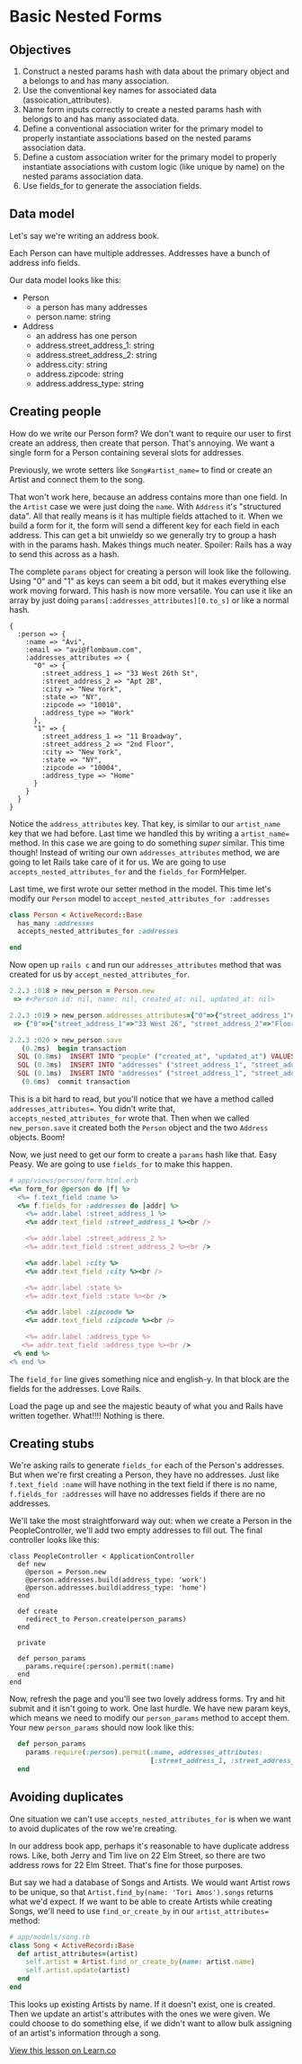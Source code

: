 # Basic Nested Forms

## Objectives

1. Construct a nested params hash with data about the primary object and a belongs to and has many association.
2. Use the conventional key names for associated data (assoication_attributes).
3. Name form inputs correctly to create a nested params hash with belongs to and has many associated data.
4. Define a conventional association writer for the primary model to properly instantiate associations based on the nested params association data.
5. Define a custom association writer for the primary model to properly instantiate associations with custom logic (like unique by name) on the nested params association data.
5. Use fields_for to generate the association fields.

## Data model

Let's say we're writing an address book.

Each Person can have multiple addresses. Addresses have a bunch of address info fields.

Our data model looks like this:

  * Person
    * a person has many addresses
    * person.name: string
  * Address
    * an address has one person
    * address.street_address_1: string
    * address.street_address_2: string
    * address.city: string
    * address.zipcode: string
    * address.address_type: string

## Creating people

How do we write our Person form? We don't want to require our user to first create an address, then create that person. That's annoying. We want a single form for a Person containing several slots for addresses.

Previously, we wrote setters like `Song#artist_name=` to find or create an Artist and connect them to the song.

That won't work here, because an address contains more than one field. In the `Artist` case we were just doing the `name`. With `Address` it's "structured data". All that really means is it has multiple fields attached to it. When we build a form
for it, the form will send a different key for each field in each address. This can get a bit unwieldy so we generally try to group a hash with in the params hash. Makes things much neater. Spoiler: Rails has a way to send this across as a hash.

The complete `params` object for creating a person will look like the following. Using "0" and "1" as keys can seem a bit odd, but it makes everything else work moving forward. This hash is now more versatile. You can use it like an array by just doing `params[:addresses_attributes][0.to_s]` or like a normal hash.

```
{
  :person => {
    :name => "Avi",
    :email => "avi@flombaum.com",
    :addresses_attributes => {
      "0" => {
        :street_address_1 => "33 West 26th St",
        :street_address_2 => "Apt 2B",
        :city => "New York",
        :state => "NY",
        :zipcode => "10010",
        :address_type => "Work"
      },
      "1" => {
        :street_address_1 => "11 Broadway",
        :street_address_2 => "2nd Floor",
        :city => "New York",
        :state => "NY",
        :zipcode => "10004",
        :address_type => "Home"
      }    
    }
  }
}
```

Notice the `address_attributes` key. That key, is similar to our `artist_name` key that we had before. Last time we handled this by writing a `artist_name=` method. In this case we are going to do something *super* similar. This time though! Instead of writing our own `addresses_attributes` method, we are going to let Rails take care of it for us. We are going to use `accepts_nested_attributes_for` and the `fields_for` FormHelper. 

Last time, we first wrote our setter method in the model. This time let's modify our `Person` model to `accept_nested_attributes_for :addresses`

```ruby
class Person < ActiveRecord::Base
  has_many :addresses
  accepts_nested_attributes_for :addresses

end
```

Now open up `rails c` and run our `addresses_attributes` method that was created for us by `accept_nested_attributes_for`.

```ruby
2.2.3 :018 > new_person = Person.new
 => #<Person id: nil, name: nil, created_at: nil, updated_at: nil>

2.2.3 :019 > new_person.addresses_attributes={"0"=>{"street_address_1"=>"33 West 26", "street_address_2"=>"Floor 2", "city"=>"NYC", "state"=>"NY", "zipcode"=>"10004", "address_type"=>"work1"}, "1"=>{"street_address_1"=>"11 Broadway", "street_address_2"=>"Suite 260", "city"=>"NYC", "state"=>"NY", "zipcode"=>"10004", "address_type"=>"work2"}}
 => {"0"=>{"street_address_1"=>"33 West 26", "street_address_2"=>"Floor 2", "city"=>"NYC", "state"=>"NY", "zipcode"=>"10004", "address_type"=>"work1"}, "1"=>{"street_address_1"=>"11 Broadway", "street_address_2"=>"Suite 260", "city"=>"NYC", "state"=>"NY", "zipcode"=>"10004", "address_type"=>"work2"}}

2.2.3 :020 > new_person.save
   (0.2ms)  begin transaction
  SQL (0.8ms)  INSERT INTO "people" ("created_at", "updated_at") VALUES (?, ?)  [["created_at", "2016-01-14 11:57:00.393038"], ["updated_at", "2016-01-14 11:57:00.393038"]]
  SQL (0.3ms)  INSERT INTO "addresses" ("street_address_1", "street_address_2", "city", "state", "zipcode", "address_type", "person_id", "created_at", "updated_at") VALUES (?, ?, ?, ?, ?, ?, ?, ?, ?)  [["street_address_1", "33 West 26"], ["street_address_2", "Floor 2"], ["city", "NYC"], ["state", "NY"], ["zipcode", "10004"], ["address_type", "work1"], ["person_id", 3], ["created_at", "2016-01-14 11:57:00.403152"], ["updated_at", "2016-01-14 11:57:00.403152"]]
  SQL (0.1ms)  INSERT INTO "addresses" ("street_address_1", "street_address_2", "city", "state", "zipcode", "address_type", "person_id", "created_at", "updated_at") VALUES (?, ?, ?, ?, ?, ?, ?, ?, ?)  [["street_address_1", "11 Broadway"], ["street_address_2", "Suite 260"], ["city", "NYC"], ["state", "NY"], ["zipcode", "10004"], ["address_type", "work2"], ["person_id", 3], ["created_at", "2016-01-14 11:57:00.405973"], ["updated_at", "2016-01-14 11:57:00.405973"]]
   (0.6ms)  commit transaction
```

This is a bit hard to read, but you'll notice that we have a method called `addresses_attributes=`. You didn't write that, `accepts_nested_attributes_for` wrote that. Then when we called `new_person.save` it created both the `Person` object and the two `Address` objects. Boom!

Now, we just need to get our form to create a `params` hash like that. Easy Peasy. We are going to use `fields_for` to make this happen.

```ruby
# app/views/person/form.html.erb
<%= form_for @person do |f| %>
  <%= f.text_field :name %>
  <%= f.fields_for :addresses do |addr| %>
    <%= addr.label :street_address_1 %>
    <%= addr.text_field :street_address_1 %><br />

    <%= addr.label :street_address_2 %>
    <%= addr.text_field :street_address_2 %><br />

    <%= addr.label :city %>
    <%= addr.text_field :city %><br />

    <%= addr.label :state %>
    <%= addr.text_field :state %><br />

    <%= addr.label :zipcoode %>
    <%= addr.text_field :zipcode %><br />

    <%= addr.label :address_type %>
   <%= addr.text_field :address_type %><br />
 <% end %>
<% end %>
```

The `field_for` line gives something nice and english-y. In that block are the fields for the addresses. Love Rails.

Load the page up and see the majestic beauty of what you and Rails have written together. What!!!! Nothing is there.


## Creating stubs

We're asking rails to generate `fields_for` each of the Person's addresses. But
when we're first creating a Person, they have no addresses. Just like  `f.text_field :name` will have nothing in the text field if there is no name, `f.fields_for :addresses` will have no addresses fields if there are no addresses.

We'll take the most straightforward way out: when we create a Person in the
PeopleController, we'll add two empty addresses to fill out. The final controller
looks like this:

```
class PeopleController < ApplicationController
  def new
    @person = Person.new
    @person.addresses.build(address_type: 'work')
    @person.addresses.build(address_type: 'home')
  end

  def create    
    redirect_to Person.create(person_params)
  end

  private

  def person_params
    params.require(:person).permit(:name)
  end
end
```

Now, refresh the page and you'll see two lovely address forms. Try and hit submit and it isn't going to work. One last hurdle. We have new param keys, which means we need to modify our `person_params` method to accept them. Your new `person_params` should now look like this:

```ruby
  def person_params
    params.require(:person).permit(:name, addresses_attributes: 
                                   [:street_address_1, :street_address_2, :city, :state, :zipcode, :address_type])
  end
```


## Avoiding duplicates

One situation we can't use `accepts_nested_attributes_for` is when we want to
avoid duplicates of the row we're creating.

In our address book app, perhaps it's reasonable to have duplicate address rows.
Like, both Jerry and Tim live on 22 Elm Street, so there are two address rows
for 22 Elm Street. That's fine for those purposes.

But say we had a database of Songs and Artists. We would want Artist rows to be
unique, so that `Artist.find_by(name: 'Tori Amos').songs` returns what we'd expect.
If we want to be able to create Artists while creating Songs, we'll need to use
`find_or_create_by` in our `artist_attributes=` method:

```ruby
# app/models/song.rb
class Song < ActiveRecord::Base
  def artist_attributes=(artist)
    self.artist = Artist.find_or_create_by(name: artist.name)
    self.artist.update(artist)
  end
end
```

This looks up existing Artists by name. If it doesn't exist, one is created.
Then we update an artist's attributes with the ones we were given. We could choose
to do something else, if we didn't want to allow bulk assigning of an artist's
information through a song.

<a href='https://learn.co/lessons/basic-nested-forms' data-visibility='hidden'>View this lesson on Learn.co</a>
